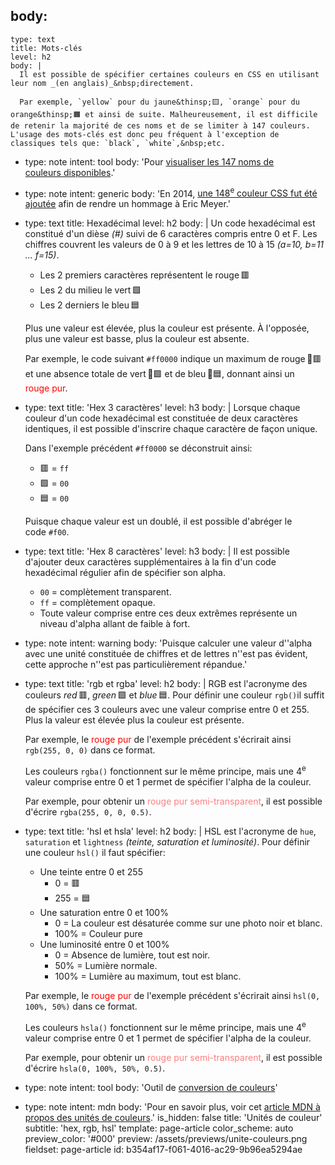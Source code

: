 body:
  -
    type: text
    title: Mots-clés
    level: h2
    body: |
      Il est possible de spécifier certaines couleurs en CSS en utilisant leur nom _(en anglais)_&nbsp;directement.
      
      Par exemple, `yellow` pour du jaune&thinsp;🟨, `orange` pour du orange&thinsp;🟧 et ainsi de suite. Malheureusement, il est difficile de retenir la majorité de ces noms et de se limiter à 147 couleurs. L'usage des mots-clés est donc peu fréquent à l'exception de classiques tels que: `black`, `white`,&nbsp;etc.
  -
    type: note
    intent: tool
    body: 'Pour [visualiser les 147 noms de couleurs&nbsp;disponibles](http://www.colors.commutercreative.com/grid/).'
  -
    type: note
    intent: generic
    body: 'En 2014, [une 148<sup>e</sup> couleur CSS fut été ajoutée](https://codepen.io/trezy/post/honoring-a-great-man) afin de rendre un hommage à Eric&nbsp;Meyer.'
  -
    type: text
    title: Hexadécimal
    level: h2
    body: |
      Un code hexadécimal est constitué d'un dièse&nbsp;_(#)_ suivi de 6&nbsp;caractères compris entre 0&nbsp;et&nbsp;F. Les chiffres couvrent les valeurs de 0&nbsp;à&nbsp;9 et les lettres de 10&nbsp;à&nbsp;15 _(a=10, b=11 ... f=15)_.
      
      - Les 2 premiers caractères représentent le&nbsp;rouge&thinsp;🟥
      - Les 2 du milieu le&nbsp;vert&thinsp;🟩
      - Les 2 derniers le&nbsp;bleu&thinsp;🟦
      
      Plus une valeur est élevée, plus la couleur est présente. À l'opposée, plus une valeur est basse, plus la couleur est&nbsp;absente. 
      
      Par exemple, le code suivant `#ff0000` indique un maximum de rouge&thinsp;💯🟥 et une absence totale de vert&thinsp;🚫🟩 et de bleu&thinsp;🚫🟦, donnant ainsi un <span style="color: #ff0000;">rouge&nbsp;pur</span>.
  -
    type: text
    title: 'Hex 3 caractères'
    level: h3
    body: |
      Lorsque chaque couleur d'un code hexadécimal est constituée de deux caractères identiques, il est possible d'inscrire chaque caractère de façon&nbsp;unique.
      
      Dans l'exemple précédent `#ff0000` se déconstruit&nbsp;ainsi:
      
      - 🟥 = `ff`
      - 🟩 = `00`
      - 🟦 = `00`
      
      Puisque chaque valeur est un doublé, il est possible d'abréger le code&nbsp;`#f00`.
  -
    type: text
    title: 'Hex 8 caractères'
    level: h3
    body: |
      Il est possible d'ajouter deux caractères supplémentaires à la fin d'un code hexadécimal régulier afin de spécifier son&nbsp;alpha. 
      
      - `00` = complètement transparent.
      - `ff` = complètement opaque.
      - Toute valeur comprise entre ces deux extrêmes représente un niveau d'alpha allant de faible à&nbsp;fort.
  -
    type: note
    intent: warning
    body: 'Puisque calculer une valeur d''alpha avec une unité constituée de chiffres et de lettres n''est pas évident, cette approche n''est pas particulièrement&nbsp;répandue.'
  -
    type: text
    title: 'rgb et rgba'
    level: h2
    body: |
      RGB est l'acronyme des couleurs _red_&thinsp;🟥, _green_&thinsp;🟩 et _blue_&thinsp;🟦. Pour définir une couleur `rgb()`il suffit de spécifier ces 3&nbsp;couleurs avec une valeur comprise entre 0&nbsp;et&nbsp;255. Plus la valeur est élevée plus la couleur est&nbsp;présente.
      
      Par exemple, le <span style="color: #ff0000;">rouge&nbsp;pur</span> de l'exemple précédent s'écrirait ainsi `rgb(255, 0, 0)` dans ce&nbsp;format.
      
      Les couleurs `rgba()` fonctionnent sur le même principe, mais une 4<sup>e</sup> valeur comprise entre 0&nbsp;et&nbsp;1 permet de spécifier l'alpha de la&nbsp;couleur.
      
      Par exemple, pour obtenir un <span style="color: rgba(255, 0, 0, 0.5);">rouge pur semi-transparent</span>, il est possible d'écrire `rgba(255, 0, 0, 0.5)`.
  -
    type: text
    title: 'hsl et hsla'
    level: h2
    body: |
      HSL est l'acronyme de `hue`, `saturation` et `lightness` _(teinte, saturation et luminosité)_. Pour définir une couleur `hsl()` il faut&nbsp;spécifier:
      
      - Une teinte entre 0&nbsp;et&nbsp;255
        - 0 = 🟥
        - 255 = 🟦
      - Une saturation entre 0&nbsp;et&nbsp;100%
        - 0 = La couleur est désaturée comme sur une photo noir et&nbsp;blanc.
        - 100% = Couleur pure
      - Une luminosité entre 0&nbsp;et&nbsp;100%
        - 0 = Absence de lumière, tout est&nbsp;noir.
        - 50% = Lumière normale.
        - 100% = Lumière au maximum, tout est&nbsp;blanc.
        
      Par exemple, le <span style="color: #ff0000;">rouge&nbsp;pur</span> de l'exemple précédent s'écrirait ainsi `hsl(0, 100%, 50%)` dans ce&nbsp;format.
      
      Les couleurs `hsla()` fonctionnent sur le même principe, mais une 4<sup>e</sup> valeur comprise entre 0&nbsp;et&nbsp;1 permet de spécifier l'alpha de la&nbsp;couleur.
      
      Par exemple, pour obtenir un <span style="color: rgba(255, 0, 0, 0.5);">rouge pur semi-transparent</span>, il est possible d'écrire `hsla(0, 100%, 50%, 0.5)`.
  -
    type: note
    intent: tool
    body: 'Outil de&nbsp;[conversion de couleurs](https://convertacolor.com/)'
  -
    type: note
    intent: mdn
    body: 'Pour en savoir plus, voir cet [article MDN à propos des unités de&nbsp;couleurs](https://developer.mozilla.org/fr/docs/Web/CSS/Type_color).'
is_hidden: false
title: 'Unités de couleur'
subtitle: 'hex, rgb, hsl'
template: page-article
color_scheme: auto
preview_color: '#000'
preview: /assets/previews/unite-couleurs.png
fieldset: page-article
id: b354af17-f061-4016-ac29-9b96ea5294ae
